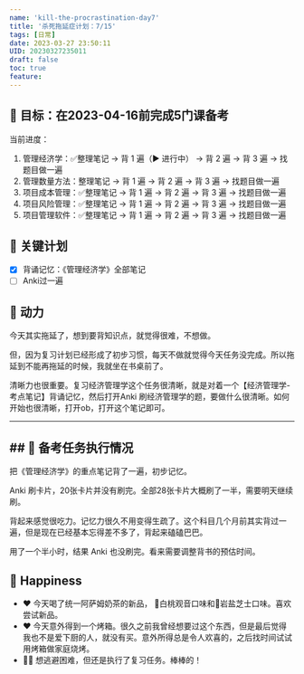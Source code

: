 ```yaml
---
name: 'kill-the-procrastination-day7'
title: '杀死拖延症计划：7/15'
tags: [日常]
date: 2023-03-27 23:50:11
UID: 20230327235011
draft: false
toc: true
feature: 
---
```




## 🎯 目标：在2023-04-16前完成5门课备考
当前进度：
1. 管理经济学：✅整理笔记 → 背 1 遍（▶️ 进行中） → 背 2 遍 → 背 3 遍 → 找题目做一遍
2. 管理数量方法：整理笔记 → 背 1 遍 → 背 2 遍 → 背 3 遍 → 找题目做一遍
3. 项目成本管理：✅整理笔记 → 背 1 遍 → 背 2 遍 → 背 3 遍 → 找题目做一遍
4. 项目风险管理：✅整理笔记 → 背 1 遍 → 背 2 遍 → 背 3 遍 → 找题目做一遍
5. 项目管理软件：✅整理笔记 → 背 1 遍 → 背 2 遍 → 背 3 遍 → 找题目做一遍



## 🏹 关键计划

- [x] 背诵记忆：《管理经济学》全部笔记
- [ ] Anki过一遍

<!--more-->


## 🔋 动力

今天其实拖延了，想到要背知识点，就觉得很难，不想做。

但，因为复习计划已经形成了初步习惯，每天不做就觉得今天任务没完成。所以拖延到不能再拖延的时候，我就坐在书桌前了。

清晰力也很重要。复习经济管理学这个任务很清晰，就是对着一个【经济管理学-考点笔记】背诵记忆，然后打开Anki 刷经济管理学的题，要做什么很清晰。如何开始也很清晰，打开ob，打开这个笔记即可。

---

## ## 💯  备考任务执行情况

把《管理经济学》的重点笔记背了一遍，初步记忆。

Anki 刷卡片，20张卡片并没有刷完。全部28张卡片大概刷了一半，需要明天继续刷。

背起来感觉很吃力。记忆力很久不用变得生疏了。这个科目几个月前其实背过一遍，但是现在已经基本忘得差不多了，背起来磕磕巴巴。

用了一个半小时，结果 Anki 也没刷完。看来需要调整背书的预估时间。

## 🎉 Happiness
- ❤️ 今天喝了统一阿萨姆奶茶的新品， 🧋白桃观音口味和🧋岩盐芝士口味。喜欢尝试新品。
- ❤️ 今天意外得到一个烤箱。很久之前我曾经想要过这个东西，但是最后觉得我也不是爱下厨的人，就没有买。意外所得总是令人欢喜的，之后找时间试试用烤箱做家庭烧烤。
- 👍🏻 想逃避困难，但还是执行了复习任务。棒棒的！
